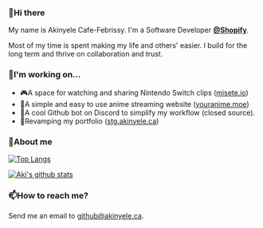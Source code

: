 ### 👋Hi there

My name is Akinyele Cafe-Febrissy. I'm a Software Developer <b>[@Shopify](https://github.com/Shopify)</b>.

Most of my time is spent making my life and others' easier. I build for the long term and thrive on collaboration and trust.

### 🔭I'm working on...

- 🎮A space for watching and sharing Nintendo Switch clips ([misete.io](https://github.com/Misete-io))
- 🎥A simple and easy to use anime streaming website ([youranime.moe](https://github.com/thedrummeraki/tanoshimu))
- 🤖A cool Github bot on Discord to simplify my workflow (closed source).
- 🚧Revamping my portfolio ([stg.akinyele.ca](https://github.com/thedrummeraki/react-portfolio/tree/new-face))

### 💬About me

[![Top Langs](https://github-readme-stats.vercel.app/api/top-langs/?username=thedrummeraki&hide=java)](https://github.com/anuraghazra/github-readme-stats)

[![Aki's github stats](https://github-readme-stats.vercel.app/api?username=thedrummeraki&count_private=true&show_icons=true)](https://github.com/thedrummeraki)

### 📫How to reach me?

Send me an email to github@akinyele.ca.

<!--
**thedrummeraki/thedrummeraki** is a ✨ _special_ ✨ repository because its `README.md` (this file) appears on your GitHub profile.

Here are some ideas to get you started:

- 🔭 I’m currently working on ...
- 🌱 I’m currently learning ...
- 👯 I’m looking to collaborate on ...
- 🤔 I’m looking for help with ...
- 💬 Ask me about ...
- 📫 How to reach me: ...
- 😄 Pronouns: ...
- ⚡ Fun fact: ...
-->
